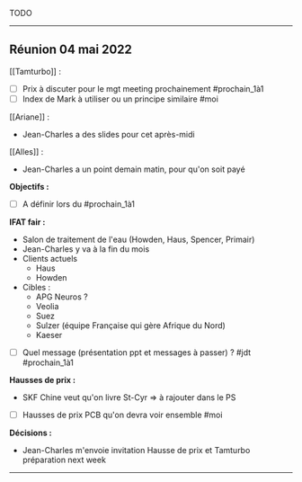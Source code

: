 TODO

---
## Réunion 04 mai 2022

[[Tamturbo]] :
- [ ] Prix à discuter pour le mgt meeting prochainement #prochain_1à1 
- [ ] Index de Mark à utiliser ou un principe similaire #moi

[[Ariane]] :
- Jean-Charles a des slides pour cet après-midi

[[Alles]] :
- Jean-Charles a un point demain matin, pour qu'on soit payé

**Objectifs :**
- [ ] A définir lors du #prochain_1à1

**IFAT fair :**
- Salon de traitement de l'eau (Howden, Haus, Spencer, Primair)
- Jean-Charles y va à la fin du mois
- Clients actuels
	- Haus
	- Howden
- Cibles :
	- APG Neuros ?
	- Veolia
	- Suez
	- Sulzer (équipe Française qui gère Afrique du Nord)
	- Kaeser
- [ ] Quel message (présentation ppt et messages à passer) ? #jdt #prochain_1à1

**Hausses de prix :**
- SKF Chine veut qu'on livre St-Cyr => à rajouter dans le PS
- [ ] Hausses de prix PCB qu'on devra voir ensemble #moi 

**Décisions :**
- Jean-Charles m'envoie invitation Hausse de prix et Tamturbo préparation next week

---